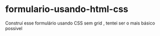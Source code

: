 # formulario-usando-html-css
Construí esse formulário usando CSS sem grid , tentei ser o mais básico possivel
